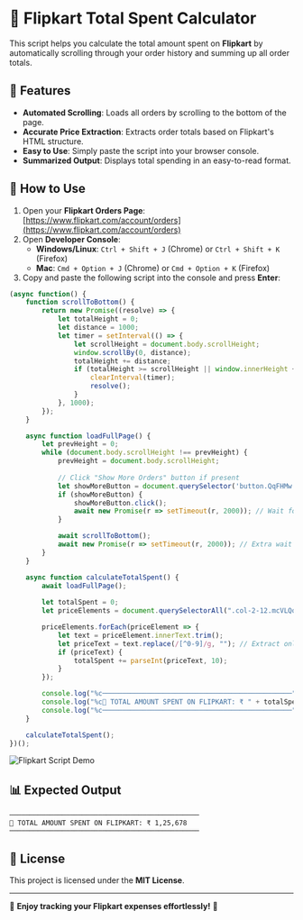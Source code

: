 # 🛒 Flipkart Total Spent Calculator

This script helps you calculate the total amount spent on **Flipkart** by automatically scrolling through your order history and summing up all order totals.

## 🚀 Features

- **Automated Scrolling**: Loads all orders by scrolling to the bottom of the page.
- **Accurate Price Extraction**: Extracts order totals based on Flipkart's HTML structure.
- **Easy to Use**: Simply paste the script into your browser console.
- **Summarized Output**: Displays total spending in an easy-to-read format.

## 📌 How to Use

1. Open your **Flipkart Orders Page**: [https://www.flipkart.com/account/orders](https://www.flipkart.com/account/orders)
2. Open **Developer Console**:
   - **Windows/Linux**: `Ctrl + Shift + J` (Chrome) or `Ctrl + Shift + K` (Firefox)
   - **Mac**: `Cmd + Option + J` (Chrome) or `Cmd + Option + K` (Firefox)
3. Copy and paste the following script into the console and press **Enter**:

```javascript
(async function() {
    function scrollToBottom() {
        return new Promise((resolve) => {
            let totalHeight = 0;
            let distance = 1000;
            let timer = setInterval(() => {
                let scrollHeight = document.body.scrollHeight;
                window.scrollBy(0, distance);
                totalHeight += distance;
                if (totalHeight >= scrollHeight || window.innerHeight + window.scrollY >= document.body.offsetHeight) {
                    clearInterval(timer);
                    resolve();
                }
            }, 1000);
        });
    }

    async function loadFullPage() {
        let prevHeight = 0;
        while (document.body.scrollHeight !== prevHeight) {
            prevHeight = document.body.scrollHeight;
            
            // Click "Show More Orders" button if present
            let showMoreButton = document.querySelector('button.QqFHMw.v0q-qo');
            if (showMoreButton) {
                showMoreButton.click();
                await new Promise(r => setTimeout(r, 2000)); // Wait for new orders to load
            }

            await scrollToBottom();
            await new Promise(r => setTimeout(r, 2000)); // Extra wait for content to load
        }
    }

    async function calculateTotalSpent() {
        await loadFullPage();
        
        let totalSpent = 0;
        let priceElements = document.querySelectorAll(".col-2-12.mcVLQq");

        priceElements.forEach(priceElement => {
            let text = priceElement.innerText.trim();
            let priceText = text.replace(/[^0-9]/g, ""); // Extract only numbers
            if (priceText) {
                totalSpent += parseInt(priceText, 10);
            }
        });

        console.log("%c───────────────────────────────────────────────", "font-size: 20px; font-weight: bold;");
        console.log("%c🛒 TOTAL AMOUNT SPENT ON FLIPKART: ₹ " + totalSpent, "font-size: 30px; font-weight: bold; color: green;");
        console.log("%c───────────────────────────────────────────────", "font-size: 20px; font-weight: bold;");
    }

    calculateTotalSpent();
})();

```
![Flipkart Script Demo](flipkart.gif)


## 📊 Expected Output

```
───────────────────────────────────────────────
🛒 TOTAL AMOUNT SPENT ON FLIPKART: ₹ 1,25,678
───────────────────────────────────────────────
```

## 📜 License

This project is licensed under the **MIT License**.

---

🔹 **Enjoy tracking your Flipkart expenses effortlessly!** 🚀

